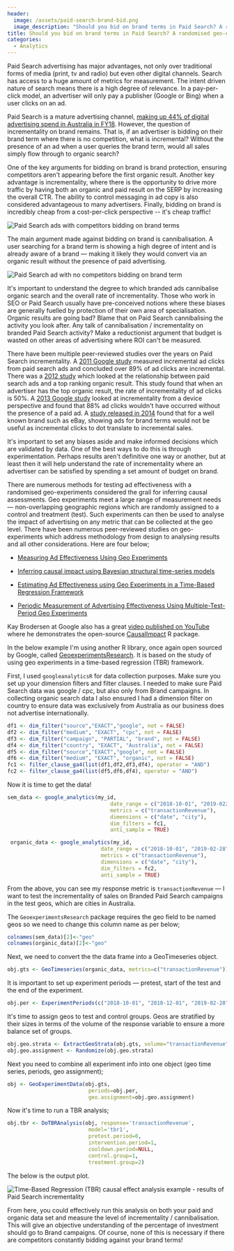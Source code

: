```yaml
---
header:
  image: /assets/paid-search-brand-bid.png
  image_description: "Should you bid on brand terms in Paid Search? A randomised geo-experiment"
title: Should you bid on brand terms in Paid Search? A randomised geo-experiment
categories:
  - Analytics
---
```

Paid Search advertising has major advantages, not only over traditional forms of media (print, tv and radio) but even other digital channels. Search has access to a huge amount of metrics for measurement. The intent driven nature of search means there is a high degree of relevance. In a pay-per-click model, an advertiser will only pay a publisher (Google or Bing) when a user clicks on an ad.  

Paid Search is a mature advertising channel, [making up 44% of digital advertising spend in Australia in FY18](https://www.iabaustralia.com.au/news-and-updates/iab-press-releases/item/22-iab-press-releases/2624-marketers-continue-to-reinvest-strongly-in-digital-advertising). However, the question of incrementality on brand remains. That is, if an advertiser is bidding on their brand term where there is no competition, what is incremental? Without the presence of an ad when a user queries the brand term, would all sales simply flow through to organic search?

One of the key arguments for bidding on brand is brand protection, ensuring competitors aren't appearing before the first organic result. Another key advantage is incrementality, where there is the opportunity to drive more traffic by having both an organic and paid result on the SERP by increasing the overall CTR. The ability to control messaging in ad copy is also considered advantageous to many advertisers. Finally, bidding on brand is incredibly cheap from a cost-per-click perspective -- it's cheap traffic!

![Paid Search ads with competitors bidding on brand terms](https://anthonypiccolo.xyz/assets/2019/03/sportsbet-serp.jpg)

The main argument made against bidding on brand is cannibalisation. A user searching for a brand term is showing a high degree of intent and is already aware of a brand &mdash; making it likely they would convert via an organic result without the presence of paid advertising.

![Paid Search ad with no competitors bidding on brand term](https://anthonypiccolo.xyz/assets/2019/03/bupa-serp.jpg)

It's important to understand the degree to which branded ads cannibalise organic search and the overall rate of incrementality. Those who work in SEO or Paid Search usually have pre-conceived notions where these biases are generally fuelled by protection of their own area of specialisation. Organic results are going bad? Blame that on Paid Search cannibalising the activity you look after. Any talk of cannibalisation / incrementality on branded Paid Search activity? Make a reductionist argument that budget is wasted on other areas of advertising where ROI can't be measured.  

There have been multiple peer-reviewed studies over the years on Paid Search incrementality. A [2011 Google study](https://ai.google/research/pubs/pub37161) measured incremental ad clicks from paid search ads and concluded over 89% of ad clicks are incremental. There was a [2012 study](https://ai.google/research/pubs/pub37731) which looked at the relationship between paid search ads and a top ranking organic result. This study found that when an advertiser has the top organic result, the rate of incrementality of ad clicks is 50%. A [2013 Google study](https://ai.google/research/pubs/pub41334) looked at incrementality from a device perspective and found that 88% ad clicks wouldn't have occurred without the presence of a paid ad. A [study released in 2014](http://faculty.haas.berkeley.edu/stadelis/tadelis.pdf) found that for a well known brand such as eBay, showing ads for brand terms would not be useful as incremental clicks to dot translate to incremental sales.  

It's important to set any biases aside and make informed decisions which are validated by data. One of the best ways to do this is through experimentation. Perhaps results aren't definitive one way or another, but at least then it will help understand the rate of incrementality where an advertiser can be satisfied by spending a set amount of budget on brand.  

There are numerous methods for testing ad effectiveness with a randomised geo-experiments considered the grail for inferring causal assessments. Geo experiments meet a large range of measurement needs &mdash; non-overlapping geographic regions which are randomly assigned to a control and treatment (test). Such experiments can then be used to analyse the impact of advertising on any metric that can be collected at the geo level. There have been numerous peer-reviewed studies on geo-experiments which address methodology from design to analysing results and all other considerations. Here are four below;

  * [Measuring Ad Effectiveness Using Geo Experiments](https://ai.google/research/pubs/pub45950)

  * [Inferring causal impact using Bayesian structural time-series models](https://ai.google/research/pubs/pub41854)

  * [Estimating Ad Effectiveness using Geo Experiments in a Time-Based Regression Framework](https://ai.google/research/pubs/pub38355)

  * [Periodic Measurement of Advertising Effectiveness Using Multiple-Test-Period Geo Experiments](https://ai.google/research/pubs/pub38356)

Kay Brodersen at Google also has a great [video published on YouTube](https://www.youtube.com/watch?v=GTgZfCltMm8) where he demonstrates the open-source [CausalImpact](https://google.github.io/CausalImpact/) R package.

In the below example I'm using another R library, once again open sourced by Google, called [GeoexperimentsResearch](ttps://github.com/google/GeoexperimentsResearch). It is based on the study of using geo experiments in a time-based regression (TBR) framework.  

First, I used `googleanalyticsR` for data collection purposes. Make sure you set up your dimension filters and filter clauses. I needed to make sure Paid Search data was google / cpc, but also only from Brand campaigns. In collecting organic search data I also ensured I had a dimension filter on country to ensure data was exclusively from Australia as our business does not advertise internationally.

```r
df1 <- dim_filter("source","EXACT","google", not = FALSE)
df2 <- dim_filter("medium", "EXACT", "cpc", not = FALSE)
df3 <- dim_filter("campaign", "PARTIAL", "brand", not = FALSE)
df4 <- dim_filter("country", "EXACT", "Australia", not = FALSE)
df5 <- dim_filter("source","EXACT","google", not = FALSE)
df6 <- dim_filter("medium", "EXACT", "organic", not = FALSE)
fc1 <- filter_clause_ga4(list(df1,df2,df3,df4), operator = "AND")
fc2 <- filter_clause_ga4(list(df5,df6,df4), operator = "AND")
```
Now it is time to get the data!

```r
sem_data <- google_analytics(my_id,
                                 date_range = c("2018-10-01", "2019-0228"),
                                 metrics = c("transactionRevenue"),
                                 dimensions = c("date", "city"),
                                 dim_filters = fc1,
                                 anti_sample = TRUE)

 organic_data <- google_analytics(my_id,
                              date_range = c("2018-10-01", "2019-02-28"),
                              metrics = c("transactionRevenue"),
                              dimensions = c("date", "city"),
                              dim_filters = fc2,
                              anti_sample = TRUE)
```

From the above, you can see my response metric is `transactionRevenue` &mdash; I want to test the incrementality of sales on Branded Paid Search campaigns in the test geos, which are cities in Australia.

The `GeoexperimentsResearch` package requires the geo field to be named geos so we need to change this column name as per below;

```r
colnames(sem_data)[2]<-"geo"
colnames(organic_data)[2]<-"geo"
```

Next, we need to convert the the data frame into a GeoTimeseries object.

```r
obj.gts <- GeoTimeseries(organic_data, metrics=c("transactionRevenue"))
```

It is important to set up experiment periods &mdash; pretest, start of the test and the end of the experiment.

```r
obj.per <- ExperimentPeriods(c("2018-10-01", "2018-12-01", "2019-02-28"))
```

It's time to assign geos to test and control groups. Geos are stratified by their sizes in terms of the volume of the response variable to ensure a more balance set of groups.

```r
obj.geo.strata <- ExtractGeoStrata(obj.gts, volume="transactionRevenue", n.groups=2)
obj.geo.assignment <- Randomize(obj.geo.strata)
 ```

Next you need to combine all experiment info into one object (geo time series, periods, geo assignment);

```r
obj <- GeoExperimentData(obj.gts,
                          periods=obj.per,
                          geo.assignment=obj.geo.assignment)
```

Now it's time to run a TBR analysis;

```r
obj.tbr <- DoTBRAnalysis(obj, response='transactionRevenue',
                          model='tbr1',
                          pretest.period=0,
                          intervention.period=1,
                          cooldown.period=NULL,
                          control.group=1,
                          treatment.group=2)
```

The below is the output plot.

![Time-Based Regression (TBR) causal effect analysis example - results of Paid Search incrementality](https://anthonypiccolo.xyz/assets/2019/03/tbr-analysis-768x572.jpg)

From here, you could effectively run this analysis on both your paid and organic data set and measure the level of incrementality / cannibalisation. This will give an objective understanding of the percentage of investment should go to Brand campaigns. Of course, none of this is necessary if there are competitors constantly bidding against your brand terms!
